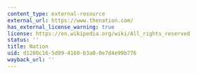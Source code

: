 ```yaml
---
content_type: external-resource
external_url: https://www.thenation.com/
has_external_license_warning: true
license: https://en.wikipedia.org/wiki/All_rights_reserved
status: ''
title: Nation
uid: d1280c16-5d99-4160-b3a0-0e7d4e99b776
wayback_url: ''
---
```

